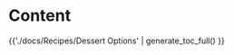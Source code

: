 # Content

<div class="grid cards" markdown>

{{'./docs/Recipes/Dessert Options' | generate_toc_full() }}

</div>